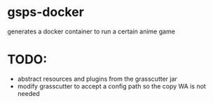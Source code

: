 # gsps-docker
generates a docker container to run a certain anime game

# TODO:
- abstract resources and plugins from the grasscutter jar
- modify grasscutter to accept a config path so the copy WA is not needed